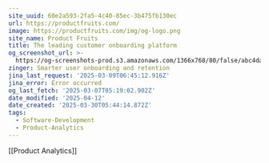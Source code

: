 ```yaml
---
site_uuid: 60e2a593-2fa5-4c40-85ec-3b475fb130ec
url: https://productfruits.com/
image: https://productfruits.com/img/og-logo.png
site_name: Product Fruits
title: The leading customer onboarding platform
og_screenshot_url: >-
  https://og-screenshots-prod.s3.amazonaws.com/1366x768/80/false/abc4daaa867585d47da64dba24cf4110364abf79f33eb19275afe0fb9fc37c06.jpeg
zinger: Smarter user onboarding and retention
jina_last_request: '2025-03-09T06:45:12.916Z'
jina_error: Error occurred
og_last_fetch: '2025-03-07T05:19:02.902Z'
date_modified: '2025-04-12'
date_created: '2025-03-30T05:44:14.872Z'
tags:
  - Software-Development
  - Product-Analytics
---
```
























[[Product Analytics]]

